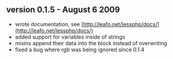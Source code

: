 ## version 0.1.5 - August 6 2009
* wrote documentation, see [http://leafo.net/lessphp/docs/](http://leafo.net/lessphp/docs/)
* added support for variables inside of strings
* mixins append their data into the block instead of overwriting
* fixed a bug where rgb was being ignored since 0.1.4
